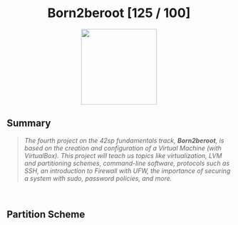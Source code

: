 <div align="center"><h1>Born2beroot [125 / 100]</h1></div>

<div align="center">
   <a href="https://github.com/ArthurSobreira/42_libft" target="_blank">
      <img height=170 src="https://github.com/byaliego/42-project-badges/raw/main/badges/born2berootm.png" hspace = "10">
   </a>
</div>

## Summary
> <i>The fourth project on the 42sp fundamentals track, <strong>Born2beroot</strong>, is based on the creation and configuration</i>
> <i>of a Virtual Machine (with VirtualBox). This project will teach us topics like virtualization, LVM and partitioning schemes, </i>
> <i>command-line software, protocols such as SSH, an introduction to Firewall with UFW, the importance of securing a system with sudo, password policies, and more.</i>

<br>

## Partition Scheme

<img href="">

